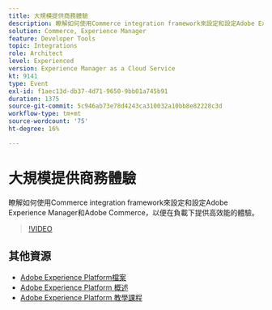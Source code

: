 ```yaml
---
title: 大規模提供商務體驗
description: 瞭解如何使用Commerce integration framework來設定和設定Adobe Experience Manager和Adobe Commerce，以便在負載下提供高效能的體驗。
solution: Commerce, Experience Manager
feature: Developer Tools
topic: Integrations
role: Architect
level: Experienced
version: Experience Manager as a Cloud Service
kt: 9141
type: Event
exl-id: f1aec13d-db37-4d71-9650-9bb01a745b91
duration: 1375
source-git-commit: 5c946ab73e78d4243ca310032a10bb8e82228c3d
workflow-type: tm+mt
source-wordcount: '75'
ht-degree: 16%

---
```


# 大規模提供商務體驗

瞭解如何使用Commerce integration framework來設定和設定Adobe Experience Manager和Adobe Commerce，以便在負載下提供高效能的體驗。

>[!VIDEO](https://video.tv.adobe.com/v/337582/?quality=12&learn=on&hidetitle=true)

## 其他資源

- [Adobe Experience Platform檔案](https://experienceleague.adobe.com/docs/experience-platform.html?lang=zh-Hant)
- [Adobe Experience Platform 概述](https://experienceleague.adobe.com/docs/experience-platform/landing/home.html?lang=zh-Hant)
- [Adobe Experience Platform 教學課程](https://experienceleague.adobe.com/docs/platform-learn/tutorials/overview.html?lang=zh-Hant)

